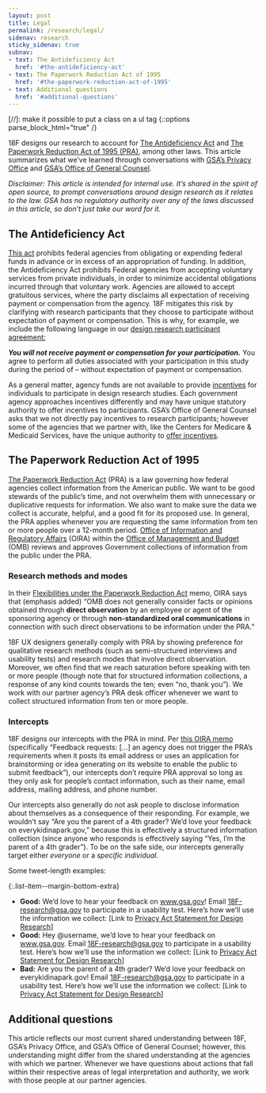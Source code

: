 ```yaml
---
layout: post
title: Legal
permalink: /research/legal/
sidenav: research
sticky_sidenav: true
subnav:
- text: The Antideficiency Act
  href: '#the-antideficiency-act'
- text: The Paperwork Reduction Act of 1995
  href: '#the-paperwork-reduction-act-of-1995'
- text: Additional questions
  href: '#additional-questions'
---
```

[//]: make it possible to put a class on a ul tag
{::options parse_block_html="true" /}

18F designs our research to account for [The Antideficiency Act](https://www.gao.gov/legal/lawresources/antideficiency.html) and [The Paperwork Reduction Act of 1995 (PRA)](https://pra.digital.gov/), among other laws. This article summarizes what we’ve learned through conversations with [GSA’s Privacy Office](https://www.gsa.gov/reference/gsa-privacy-program) and [GSA’s Office of General Counsel](https://www.gsa.gov/about-us/organization/office-of-general-counsel-overview).

*Disclaimer: This article is intended for internal use. It’s shared in the spirit of open source, to prompt conversations around design research as it relates to the law. GSA has no regulatory authority over any of the laws discussed in this article, so don’t just take our word for it.*


## The Antideficiency Act

[This act](https://www.gao.gov/legal/lawresources/antideficiency.html) prohibits federal agencies from obligating or expending federal funds in advance or in excess of an appropriation of funding. In addition, the Antideficiency Act prohibits Federal agencies from accepting voluntary services from private individuals, in order to minimize accidental obligations incurred through that voluntary work. Agencies are allowed to accept gratuitous services, where the party disclaims all expectation of receiving payment or compensation from the agency. 18F mitigates this risk by clarifying with research participants that they choose to participate without expectation of payment or compensation. This is why, for example, we include the following language in our [design research participant agreement:](https://methods.18f.gov/participant-agreement/)

  ***You will not receive payment or compensation for your participation.*** You agree to perform all duties associated with your participation in this study during the period of <project start date> – <project end date> without expectation of payment or compensation.

As a general matter, agency funds are not available to provide [incentives](https://methods.18f.gov/fundamentals/incentives/) for individuals to participate in design research studies. Each government agency approaches incentives differently and may have unique statutory authority to offer incentives to participants. GSA’s Office of General Counsel asks that we not directly pay incentives to research participants; however some of the agencies that we partner with, like the Centers for Medicare & Medicaid Services, have the unique authority to [offer incentives](https://www.cms.gov/Medicare/Quality-Initiatives-Patient-Assessment-Instruments/QualityInitiativesGenInfo/Downloads/Consumer-Usability-Testing-in-Five-State-based-Marketplaces.pdf).


## The Paperwork Reduction Act of 1995

[The Paperwork Reduction Act](https://pra.digital.gov/) (PRA) is a law governing how federal agencies collect information from the American public. We want to be good stewards of the public’s time, and not overwhelm them with unnecessary or duplicative requests for information. We also want to make sure the data we collect is accurate, helpful, and a good fit for its proposed use. In general, the PRA applies whenever you are requesting the same information from ten or more people over a 12-month period. [Office of Information and Regulatory Affairs](https://www.whitehouse.gov/omb/information-regulatory-affairs/) (OIRA) within the [Office of Management and Budget](https://www.whitehouse.gov/omb/) (OMB) reviews and approves Government collections of information from the public under the PRA.

### Research methods and modes

In their [Flexibilities under the Paperwork Reduction Act](https://obamawhitehouse.archives.gov/sites/default/files/omb/inforeg/pra_flexibilities_memo_7_22_16_finalI.pdf) memo, OIRA says that (emphasis added) “OMB does not generally consider facts or opinions obtained through **direct observation** by an employee or agent of the sponsoring agency or through **non-standardized oral communications** in connection with such direct observations to be information under the PRA.”

18F UX designers generally comply with PRA by showing preference for qualitative research methods (such as semi-structured interviews and usability tests) and research modes that involve direct observation. Moreover, we often find that we reach saturation before speaking with ten or more people (though note that for structured information collections, a response of any kind counts towards the ten; even “no, thank you”). We work with our partner agency’s PRA desk officer whenever we want to collect structured information from ten or more people.

### Intercepts

18F designs our intercepts with the PRA in mind. Per [this OIRA memo](https://obamawhitehouse.archives.gov/sites/default/files/omb/assets/inforeg/SocialMediaGuidance_04072010.pdf) (specifically “Feedback requests: [...] an agency does not trigger the PRA’s requirements when it posts its email address or uses an application for brainstorming or idea generating on its website to enable the public to submit feedback”), our intercepts don’t require PRA approval so long as they only ask for people’s contact information, such as their name, email address, mailing address, and phone number.

Our intercepts also generally do not ask people to disclose information about themselves as a consequence of their responding. For example, we wouldn’t say “Are you the parent of a 4th grader? We’d love your feedback on everykidinapark.gov,” because this is effectively a structured information collection (since anyone who responds is effectively saying “Yes, I’m the parent of a 4th grader”). To be on the safe side, our intercepts generally target either *everyone* or a *specific individual.*

Some tweet-length examples:

{:.list-item--margin-bottom-extra}
- **Good:** We’d love to hear your feedback on www.gsa.gov! Email [18F-research@gsa.gov](mailto:18F-research@gsa.gov) to participate in a usability test. Here’s how we’ll use the information we collect: [Link to [Privacy Act Statement for Design Research](https://www.gsa.gov/reference/gsa-privacy-program/privacy-act-statement-for-design-research)]
- **Good:** Hey @username, we’d love to hear your feedback on www.gsa.gov. Email [18F-research@gsa.gov](mailto:18F-research@gsa.gov) to participate in a usability test. Here’s how we’ll use the information we collect: [Link to [Privacy Act Statement for Design Research](https://www.gsa.gov/reference/gsa-privacy-program/privacy-act-statement-for-design-research)]
- **Bad:** Are you the parent of a 4th grader? We’d love your feedback on everykidinapark.gov! Email [18F-research@gsa.gov](mailto:18F-research@gsa.gov) to participate in a usability test. Here’s how we’ll use the information we collect: [Link to [Privacy Act Statement for Design Research](https://www.gsa.gov/reference/gsa-privacy-program/privacy-act-statement-for-design-research)]


## Additional questions

This article reflects our most current shared understanding between 18F, GSA’s Privacy Office, and GSA’s Office of General Counsel; however, this understanding might differ from the shared understanding at the agencies with which we partner. Whenever we have questions about actions that fall within their respective areas of legal interpretation and authority, we work with those people at our partner agencies.
